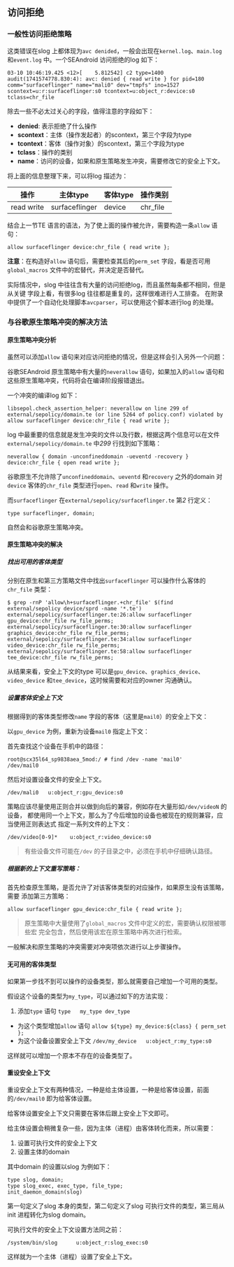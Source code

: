 ## 访问拒绝

### 一般性访问拒绝策略

这类错误在slog 上都体现为`avc denided`，一般会出现在`kernel.log`、`main.log`
和`event.log` 中。一个SEAndroid 访问拒绝的log 如下：

```text
03-10 10:46:19.425 <12>[    5.812542] c2 type=1400 audit(1741574778.830:4): avc: denied { read write } for pid=180 comm="surfaceflinger" name="mali0" dev="tmpfs" ino=1527 scontext=u:r:surfaceflinger:s0 tcontext=u:object_r:device:s0 tclass=chr_file
```

除去一些不必太过关心的字段，值得注意的字段如下：

* **denied**: 表示拒绝了什么操作
* **scontext**：主体（操作发起者）的scontext，第三个字段为type
* **tcontext**：客体（操作对象）的scontext，第三个字段为type
* **tclass**：操作的类别
* **name**：访问的设备，如果和原生策略发生冲突，需要修改它的安全上下文。

将上面的信息整理下来，可以将log 描述为：

| 操作 | 主体type | 客体type | 操作类别 |
| --- | --- | --- | --- |
| read write | surfaceflinger | device | chr_file |

结合上一节TE 语言的语法，为了使上面的操作被允许，需要构造一条`allow` 语句：

```selinux
allow surfaceflinger device:chr_file { read write };
```

**注意**：在构造好`allow` 语句后，需要检查其后的`perm_set` 字段，看是否可用
`global_macros` 文件中的宏替代，并决定是否替代。

实际情况中，slog 中往往含有大量的访问拒绝log，而且虽然每条都不相同，但是从关键
字段上看，有很多log 往往都是重复的，这样很难进行人工排查。
在附录中提供了一个自动化处理脚本`avcparser`，可以使用这个脚本进行log 的处理。

### 与谷歌原生策略冲突的解决方法

#### 原生策略冲突分析

虽然可以添加`allow` 语句来对应访问拒绝的情况，但是这样会引入另外一个问题：

谷歌SEAndroid 原生策略中有大量的`neverallow` 语句，如果加入的`allow` 语句和
这些原生策略冲突，代码将会在编译阶段报错退出。

一个冲突的编译log 如下：

```selinux
libsepol.check_assertion_helper: neverallow on line 299 of external/sepolicy/domain.te (or line 5264 of policy.conf) violated by allow surfaceflinger device:chr_file { read write };
```

log 中最重要的信息就是发生冲突的文件以及行数，根据这两个信息可以在文件
`external/sepolicy/domain.te` 中*299* 行找到如下策略：

```selinux
neverallow { domain -unconfineddomain -ueventd -recovery } device:chr_file { open read write };
```

谷歌原生不允许除了`unconfineddomain`、`ueventd` 和`recovery` 之外的domain 对
`device` 客体的`chr_file` 类型进行`open`、`read` 和`write` 操作。

而`surfaceflinger` 在`external/sepolicy/surfaceflinger.te` 第*2* 行定义：

```selinux
type surfaceflinger, domain;
```

自然会和谷歌原生策略冲突。

#### 原生策略冲突的解决

##### 找出可用的客体类型

分别在原生和第三方策略文件中找出`surfaceflinger` 可以操作什么客体的
`chr_file` 类型：

```shell
$ grep -rnP 'allow\h+surfaceflinger.+chr_file' $(find external/sepolicy device/sprd -name '*.te')
external/sepolicy/surfaceflinger.te:26:allow surfaceflinger gpu_device:chr_file rw_file_perms;
external/sepolicy/surfaceflinger.te:30:allow surfaceflinger graphics_device:chr_file rw_file_perms;
external/sepolicy/surfaceflinger.te:34:allow surfaceflinger video_device:chr_file rw_file_perms;
external/sepolicy/surfaceflinger.te:58:allow surfaceflinger tee_device:chr_file rw_file_perms;
```

从结果来看，安全上下文的type 可以是`gpu_device`、`graphics_device`、
`video_device` 和`tee_device`，这时候需要和对应的owner 沟通确认。

##### 设置客体安全上下文

根据得到的客体类型修改`name` 字段的客体（这里是`mail0`）的安全上下文：

以`gpu_device` 为例，重新为设备`mail0` 指定上下文：

首先查找这个设备在手机中的路径：

```shell
root@scx35l64_sp9838aea_5mod:/ # find /dev -name 'mail0'
/dev/mail0
```

然后对设置设备文件的安全上下文。

```selinux
/dev/mali0   u:object_r:gpu_device:s0
```

策略应该尽量使用正则合并以做到向后的兼容，例如存在大量形如`/dev/videoN` 的设备，
都使用同一个上下文，那么为了今后增加的设备也被现在的规则兼容，应当使用正则表达式
指定一系列文件的上下文：

```selinux
/dev/video[0-9]*	u:object_r:video_device:s0
```

> 有些设备文件可能在`/dev` 的子目录之中，必须在手机中仔细确认路径。

##### 根据新的上下文重写策略：

首先检查原生策略，是否允许了对该客体类型的对应操作，如果原生没有该策略，需要
添加第三方策略：

```selinux
allow surfaceflinger gpu_device:chr_file { read write };
```

> 原生策略中大量使用了`global_macros` 文件中定义的宏，需要确认权限被哪些宏
完全包含，然后使用该宏在原生策略中再次进行检索。

一般解决和原生策略的冲突需要对冲突项依次进行以上步骤操作。

#### 无可用的客体类型

如果第一步找不到可以操作的设备类型，那么就需要自己增加一个可用的类型。

假设这个设备的类型为`my_type`，可以通过如下的方法实现：

1. 添加`type` 语句
    `type   my_type dev_type`
+ 为这个类型增加`allow` 语句
    `allow ${type} my_device:${class} { perm_set };`
+ 为这个设备设置安全上下文
    `/dev/my_device   u:object_r:my_type:s0`

这样就可以增加一个原本不存在的设备类型了。

#### 重设安全上下文

重设安全上下文有两种情况，一种是给主体设置，一种是给客体设置，前面的`/dev/mail0`
即为给客体设置。

给客体设置安全上下文只需要在客体后跟上安全上下文即可。

给主体设置会稍微复杂一些，因为主体（进程）由客体转化而来，所以需要：

1. 设置可执行文件的安全上下文
2. 设置主体的domain

其中domain 的设置以slog 为例如下：

```selinux
type slog, domain;
type slog_exec, exec_type, file_type;
init_daemon_domain(slog)
```

第一句定义了slog 本身的类型，第二句定义了slog 可执行文件的类型，第三局从init
进程转化为slog domain。

可执行文件的安全上下文设置方法同之前：

```selinux
/system/bin/slog      u:object_r:slog_exec:s0
```

这样就为一个主体（进程）设置了安全上下文。

